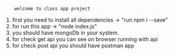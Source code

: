         welcome to class app project

1. first you need to install all dependencies -> "run npm i --save"
2. for run this app -> "node index.js"
3. you should have mongoDb in your system.
4. for check get api you can see on browser running with api
5. for check post api you should have postman app
